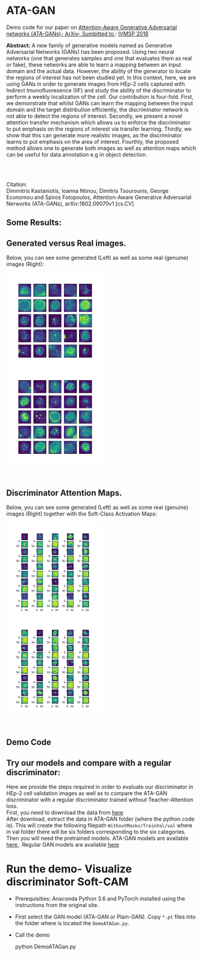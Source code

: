 # ATA-GAN


Demo code for our paper  on <a href="http://arxiv.org/abs/1802.09070"> Attention-Aware Generative Adversarial networks (ATA-GANs)- ArXiv- Sumbitted to  </a>: <a href="http://ivmsp2018.org/"> IVMSP 2018</a>
<br />

<strong> Abstract: </strong> A new family of generative models named as Generative Adversarial Networks (GANs) has been proposed. Using two neural networks (one that generates samples and one that evaluates them as real or fake), these networks are able
to learn a mapping between an input domain and the actual data. However, the ability of the generator to locate the regions
of interest has not been studied yet. In this context, here, we are using GANs in order to generate images from HEp-2 cells
captured with Indirect Imunofluoresence (IIF) and study the ability of the discriminator to perform a weekly localization of the cell. Our contribution is four-fold. First, we demonstrate that whilst GANs can learn the mapping between the input
domain and the target distribution efficiently, the discriminator network is not able to detect the regions of interest. Secondly, we present a novel attention transfer mechanism which allows us to enforce the discriminator to put emphasis on the regions of interest via transfer learning. Thirdly, we show that this can generate more realistic images, as the discriminator learns to put emphasis on the area of interest. Fourthly, the proposed method allows one to generate both images as well as attention maps which can be useful for data annotation e.g in object detection.

<br />
<br />

Citation: <br/>
Dimmitris Kastaniotis, Ioanna Ntinou, Dimitris Tsourounis, George Economou and Spiros Fotopoulos, Attention-Aware Generative Adversarial Nerworks (ATA-GANs), arXiv:1802.09070v1 [cs.CV]

## Some Results:



## Generated versus Real images.

Below, you can see some generated (Left) as well as some real (genuine) images (Right): <br />

<img src="gitimages/GeneratedImages_git.png" width="50%"/> <img src="gitimages/RealImages_git.png" width="50%"/> 

<br />
 
 
 ## Discriminator Attention Maps.
 
 Below, you can see some generated (Left) as well as some real (genuine) images (Right) together with the Soft-Class Activation Maps: <br />
 
<img src="gitimages/FAKE_D_cams.png" width="50%"/> <img src="gitimages/REAL_D_cams.png" width="50%"/> 

<br />


## Demo Code

## Try our models and compare with a regular discriminator:

Here we provide the steps required in order to evaluate our discriminator in HEp-2 cell validation images as well as to compare the ATA-GAN discriminator with a regular discriminator trained without Teacher-Attention loss. <br/>
First, you need to download the data from <a href="https://www.dropbox.com/s/1mjnpwqfrk0au4b/ICPR2014_demoImages.zip?dl=0">here </a> <br />
After download, extract the data in ATA-GAN folder (where the python code is). This will create the following filepath `WithoutMasks/TrainVal/val` where in val folder there will be six folders corresponding to the six categories.
<br />
Then you will need the pretrained models. ATA-GAN models are available <a href="https://www.dropbox.com/s/ldn821j0kfdo7jj/ATAGAN_models.zip?dl=0"> here </a>. Regular GAN models are available <a href="https://www.dropbox.com/s/9o64m6d1jsk4tp6/PlainGAN_models.zip?dl=0"> here</a>
<br />
# Run the demo- Visualize discriminator Soft-CAM
- Prerequisities: Anaconda Python 3.6 and PyTorch installed using the instructions from the original site.
- First select the GAN model (ATA-GAN or Plain-GAN). Copy `*.pt` files into the folder where is located the `DemoATAGan.py`.
- Call the demo


     python DemoATAGan.py
    
    




